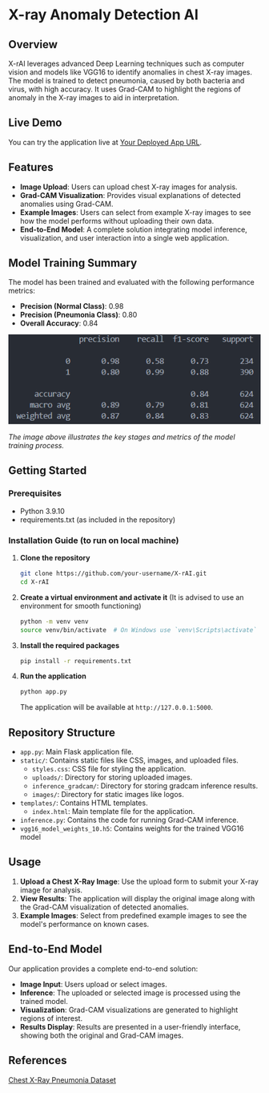 # X-ray Anomaly Detection AI

## Overview

X-rAI leverages advanced Deep Learning techniques such as computer vision and models like VGG16 to identify anomalies in chest X-ray images. The model is trained to detect pneumonia, caused by both bacteria and virus, with high accuracy. It uses Grad-CAM to highlight the regions of anomaly in the X-ray images to aid in interpretation.


## Live Demo

You can try the application live at [Your Deployed App URL](http://your-deployed-app-url).

## Features

- **Image Upload**: Users can upload chest X-ray images for analysis.
- **Grad-CAM Visualization**: Provides visual explanations of detected anomalies using Grad-CAM.
- **Example Images**: Users can select from example X-ray images to see how the model performs without uploading their own data.
- **End-to-End Model**: A complete solution integrating model inference, visualization, and user interaction into a single web application.


## Model Training Summary

The model has been trained and evaluated with the following performance metrics:

- **Precision (Normal Class)**: 0.98
- **Precision (Pneumonia Class)**: 0.80
- **Overall Accuracy**: 0.84

![Model Training Summary](static/images/vgg16_model_summary.png)

*The image above illustrates the key stages and metrics of the model training process.*


## Getting Started

### Prerequisites

- Python 3.9.10
- requirements.txt (as included in the repository)

### Installation Guide (to run on local machine)

1. **Clone the repository**

    ```bash
    git clone https://github.com/your-username/X-rAI.git
    cd X-rAI
    ```

2. **Create a virtual environment and activate it** (It is advised to use an environment for smooth functioning)

    ```bash
    python -m venv venv
    source venv/bin/activate  # On Windows use `venv\Scripts\activate`
    ```

3. **Install the required packages**

    ```bash
    pip install -r requirements.txt
    ```

4. **Run the application**

    ```bash
    python app.py
    ```

    The application will be available at `http://127.0.0.1:5000`.

## Repository Structure

- `app.py`: Main Flask application file.
- `static/`: Contains static files like CSS, images, and uploaded files.
  - `styles.css`: CSS file for styling the application.
  - `uploads/`: Directory for storing uploaded images.
  - `inference_gradcam/`: Directory for storing gradcam inference results.
  - `images/`: Directory for static images like logos.
- `templates/`: Contains HTML templates.
  - `index.html`: Main template file for the application.
- `inference.py`: Contains the code for running Grad-CAM inference.
-  `vgg16_model_weights_10.h5`: Contains weights for the trained VGG16 model 

## Usage

1. **Upload a Chest X-Ray Image**: Use the upload form to submit your X-ray image for analysis.
2. **View Results**: The application will display the original image along with the Grad-CAM visualization of detected anomalies.
3. **Example Images**: Select from predefined example images to see the model's performance on known cases.

## End-to-End Model

Our application provides a complete end-to-end solution:
- **Image Input**: Users upload or select images.
- **Inference**: The uploaded or selected image is processed using the trained model.
- **Visualization**: Grad-CAM visualizations are generated to highlight regions of interest.
- **Results Display**: Results are presented in a user-friendly interface, showing both the original and Grad-CAM images.

## References
[Chest X-Ray Pneumonia Dataset](https://www.kaggle.com/datasets/paultimothymooney/chest-xray-pneumonia)









